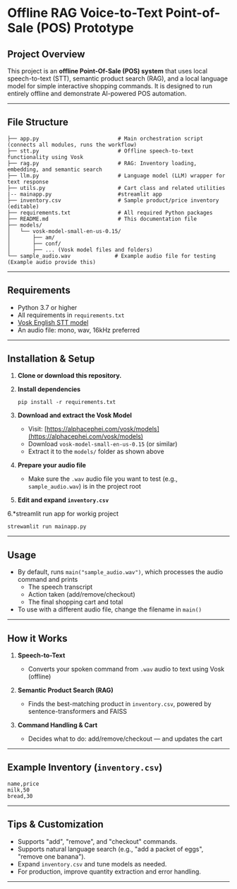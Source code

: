# Offline RAG Voice-to-Text Point-of-Sale (POS) Prototype

## Project Overview

This project is an **offline Point-Of-Sale (POS) system** that uses local speech-to-text (STT), semantic product search (RAG), and a local language model for simple interactive shopping commands. It is designed to run entirely offline and demonstrate AI-powered POS automation.

---

## File Structure

```
├── app.py                         # Main orchestration script (connects all modules, runs the workflow)
├── stt.py                         # Offline speech-to-text functionality using Vosk
├── rag.py                         # RAG: Inventory loading, embedding, and semantic search
├── llm.py                         # Language model (LLM) wrapper for text response
├── utils.py                       # Cart class and related utilities
|-- mainapp.py                     #streamlit app 
├── inventory.csv                  # Sample product/price inventory (editable)
├── requirements.txt               # All required Python packages
├── README.md                      # This documentation file
├── models/
│   └── vosk-model-small-en-us-0.15/
│       ├── am/
│       ├── conf/
│       ├── ... (Vosk model files and folders)
└── sample_audio.wav              # Example audio file for testing (Example audio provide this)
```

---

## Requirements

- Python 3.7 or higher
- All requirements in `requirements.txt`
- [Vosk English STT model](https://alphacephei.com/vosk/models)
- An audio file: mono, wav, 16kHz preferred

---

## Installation & Setup

1. **Clone or download this repository.**

2. **Install dependencies**
   ```
   pip install -r requirements.txt
   ```

3. **Download and extract the Vosk Model**
   - Visit: [https://alphacephei.com/vosk/models](https://alphacephei.com/vosk/models)
   - Download `vosk-model-small-en-us-0.15` (or similar)
   - Extract it to the `models/` folder as shown above

4. **Prepare your audio file**
   - Make sure the `.wav` audio file you want to test (e.g., `sample_audio.wav`) is in the project root

5. **Edit and expand `inventory.csv`**
   
6.*streamlit run app for workig project
 
   ```
   strewamlit run mainapp.py
   ```

---

## Usage

- By default, runs `main("sample_audio.wav")`, which processes the audio command and prints
  - The speech transcript
  - Action taken (add/remove/checkout)
  - The final shopping cart and total
- To use with a different audio file, change the filename in `main()`

---

## How it Works

1. **Speech-to-Text**
   - Converts your spoken command from `.wav` audio to text using Vosk (offline)

2. **Semantic Product Search (RAG)**
   - Finds the best-matching product in `inventory.csv`, powered by sentence-transformers and FAISS

3. **Command Handling & Cart**
   - Decides what to do: add/remove/checkout — and updates the cart

---

## Example Inventory (`inventory.csv`)

```
name,price
milk,50
bread,30
```

---

## Tips & Customization

- Supports "add", "remove", and "checkout" commands.
- Supports natural language search (e.g., "add a packet of eggs", "remove one banana").
- Expand `inventory.csv` and tune models as needed.
- For production, improve quantity extraction and error handling.

---
